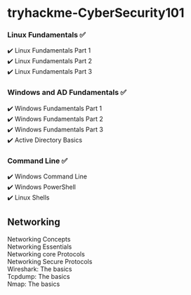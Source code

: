 # tryhackme-CyberSecurity101

### Linux Fundamentals ✅  
✔️ Linux Fundamentals Part 1  
✔️ Linux Fundamentals Part 2  
✔️ Linux Fundamentals Part 3  

### Windows and AD Fundamentals ✅  
✔️ Windows Fundamentals Part 1  
✔️ Windows Fundamentals Part 2  
✔️ Windows Fundamentals Part 3  
✔️ Active Directory Basics

### Command Line ✅ 
✔️ Windows Command Line  
✔️ Windows PowerShell  
✔️ Linux Shells  

## Networking  
Networking Concepts  
Networking Essentials  
Networking core Protocols  
Networking Secure Protocols  
Wireshark: The basics  
Tcpdump: The basics  
Nmap: The basics  

